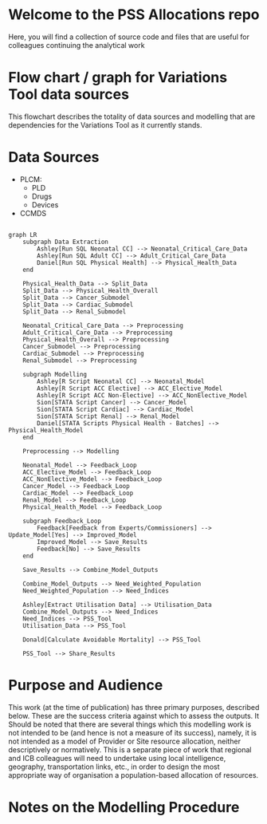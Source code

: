 # Welcome to the PSS Allocations repo
Here, you will find a collection of source code and files that are useful for colleagues continuing the analytical work 

# Flow chart / graph for Variations Tool data sources
This flowchart describes the totality of data sources and modelling that are dependencies for the Variations Tool as it currently stands.

# Data Sources
- PLCM:
  - PLD
  - Drugs
  - Devices
- CCMDS


```mermaid

graph LR
    subgraph Data Extraction
        Ashley[Run SQL Neonatal CC] --> Neonatal_Critical_Care_Data
        Ashley[Run SQL Adult CC] --> Adult_Critical_Care_Data
        Daniel[Run SQL Physical Health] --> Physical_Health_Data
    end
    
    Physical_Health_Data --> Split_Data
    Split_Data --> Physical_Health_Overall
    Split_Data --> Cancer_Submodel
    Split_Data --> Cardiac_Submodel
    Split_Data --> Renal_Submodel
    
    Neonatal_Critical_Care_Data --> Preprocessing
    Adult_Critical_Care_Data --> Preprocessing
    Physical_Health_Overall --> Preprocessing
    Cancer_Submodel --> Preprocessing
    Cardiac_Submodel --> Preprocessing
    Renal_Submodel --> Preprocessing
    
    subgraph Modelling
        Ashley[R Script Neonatal CC] --> Neonatal_Model
        Ashley[R Script ACC Elective] --> ACC_Elective_Model
        Ashley[R Script ACC Non-Elective] --> ACC_NonElective_Model
        Sion[STATA Script Cancer] --> Cancer_Model
        Sion[STATA Script Cardiac] --> Cardiac_Model
        Sion[STATA Script Renal] --> Renal_Model
        Daniel[STATA Scripts Physical Health - Batches] --> Physical_Health_Model
    end
    
    Preprocessing --> Modelling
    
    Neonatal_Model --> Feedback_Loop
    ACC_Elective_Model --> Feedback_Loop
    ACC_NonElective_Model --> Feedback_Loop
    Cancer_Model --> Feedback_Loop
    Cardiac_Model --> Feedback_Loop
    Renal_Model --> Feedback_Loop
    Physical_Health_Model --> Feedback_Loop
    
    subgraph Feedback_Loop
        Feedback[Feedback from Experts/Commissioners] --> Update_Model[Yes] --> Improved_Model
        Improved_Model --> Save_Results
        Feedback[No] --> Save_Results
    end
    
    Save_Results --> Combine_Model_Outputs
    
    Combine_Model_Outputs --> Need_Weighted_Population
    Need_Weighted_Population --> Need_Indices
    
    Ashley[Extract Utilisation Data] --> Utilisation_Data
    Combine_Model_Outputs --> Need_Indices
    Need_Indices --> PSS_Tool
    Utilisation_Data --> PSS_Tool
    
    Donald[Calculate Avoidable Mortality] --> PSS_Tool
    
    PSS_Tool --> Share_Results
```

# Purpose and Audience
This work (at the time of publication) has three primary purposes, described below. These are the success criteria against which to assess the outputs. It Should be noted that there are several things which this modelling work is not intended to be (and hence is not a measure of its success), namely, it is not intended as a model of Provider or Site resource allocation, neither descriptively or normatively. This is a separate piece of work that regional and ICB colleagues will need to undertake using local intelligence, geography, transportation links, etc., in order to design the most appropriate way of organisation a population-based allocation of resources.



# Notes on the Modelling Procedure
